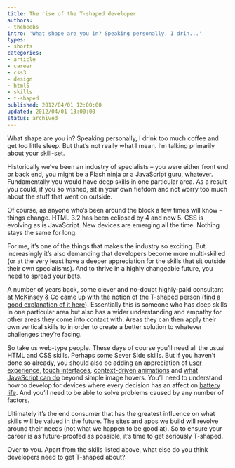 ```yaml
---
title: The rise of the T-shaped developer
authors:
- thebeebs
intro: 'What shape are you in? Speaking personally, I drin...'
types:
- shorts
categories:
- article
- career
- css3
- design
- html5
- skills
- t-shaped
published: 2012/04/01 12:00:00
updated: 2012/04/01 13:00:00
status: archived
---
```


What shape are you in? Speaking personally, I drink too much coffee and get too little sleep. But that&rsquo;s not really what I mean. I&rsquo;m talking primarily about your skill-set.<p>Historically we&rsquo;ve been an industry of specialists &ndash; you were either front end or back end, you might be a Flash ninja or a JavaScript guru, whatever. Fundamentally you would have deep skills in one particular area. As a result you could, if you so wished, sit in your own fiefdom and not worry too much about the stuff that went on outside.

Of course, as anyone who&rsquo;s been around the block a few times will know &ndash; things change. HTML 3.2 has been eclipsed by 4 and now 5. CSS is evolving as is JavaScript. New devices are emerging all the time. Nothing stays the same for long.

For me, it&rsquo;s one of the things that makes the industry so exciting. But increasingly it&rsquo;s also demanding that developers become more multi-skilled (or at the very least have a deeper appreciation for the skills that sit outside their own specialisms). And to thrive in a highly changeable future, you need to spread your bets.

A number of years back, some clever and no-doubt highly-paid consultant at [McKinsey & Co](http://www.mckinsey.com/) came up with the notion of the T-shaped person ([find a good explanation of it here](http://chiefexecutive.net/ideo-ceo-tim-brown-t-shaped-stars-the-backbone-of-ideoae%E2%84%A2s-collaborative-culture)). Essentially this is someone who has deep skills in one particular area but also has a wider understanding and empathy for other areas they come into contact with. Areas they can then apply their own vertical skills to in order to create a better solution to whatever challenges they&rsquo;re facing.

So take us web-type people. These days of course you&rsquo;ll need all the usual HTML and CSS skills. Perhaps some Sever Side skills. But if you haven&rsquo;t done so already, you should also be adding an appreciation of [user experience](http://52weeksofux.com/), [touch interfaces](http://www.danielslaughter.com/2012/03/09/sxsw-2012-teaching-touch-tapworthy-touchscreen-design/), [context-driven animations](http://www.slideshare.net/findfado/ux-enhancing-experiences) and [what JavaScript can do](http://sixrevisions.com/javascript/6-advanced-javascript-techniques-you-should-know/) beyond simple image hovers. You&rsquo;ll need to understand how to develop for devices where every decision has an affect on [battery life](http://software.intel.com/en-us/articles/energy-efficient-software-developing-power-aware-apps/). And you&rsquo;ll need to be able to solve problems caused by any number of factors.

Ultimately it&rsquo;s the end consumer that has the greatest influence on what skills will be valued in the future. The sites and apps we build will revolve around their needs (not what we happen to be good at). So to ensure your career is as future-proofed as possible, it&rsquo;s time to get seriously T-shaped.

Over to you. Apart from the skills listed above, what else do you think developers need to get T-shaped about?
</p>